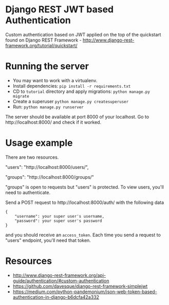 # Django REST JWT based Authentication
Custom authentication based on JWT applied on the top of the quickstart found on Django REST Framework - http://www.django-rest-framework.org/tutorial/quickstart/

# Running the server
* You may want to work with a virtualenv.
* Install dependencies: `pip install -r requirements.txt`
* CD to `tutorial` directory and apply migrations: `python manage.py migrate`
* Create a superuser `python manage.py createsuperuser`
* Run: `python manage.py runserver`

The server should be available at port 8000 of your localhost. Go to http://localhost:8000/ and check if it worked.

# Usage example
There are two resources. 

"users": "http://localhost:8000/users/",

"groups": "http://localhost:8000/groups/"

"groups" is open to requests but "users" is protected. To view users, you'll need to authenticate. 

Send a POST request to http://localhost:8000/auth/ with the following data
```
{
    "username": your super user's username,
    "password": your super user's password
}
```

and you should receive an `access_token`. Each time you send a request to "users" endpoint, you'll need that token.

# Resources
* http://www.django-rest-framework.org/api-guide/authentication/#custom-authentication
* https://github.com/davesque/django-rest-framework-simplejwt
* https://medium.com/python-pandemonium/json-web-token-based-authentication-in-django-b6dcfa42a332
